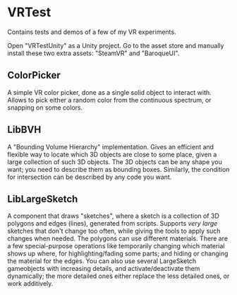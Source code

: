 # VRTest


Contains tests and demos of a few of my VR experiments.

Open "VRTestUnity" as a Unity project.  Go to the asset store and
manually install these two extra assets: "SteamVR" and "BaroqueUI".


## ColorPicker

A simple VR color picker, done as a single solid object to interact with.
Allows to pick either a random color from the continuous spectrum, or snapping
on some colors.


## LibBVH

A "Bounding Volume Hierarchy" implementation.  Gives an efficient and flexible way
to locate which 3D objects are close to some place, given a large collection of
such 3D objects.  The 3D objects can be any shape you want; you need to describe
them as bounding boxes.  Similarly, the condition for intersection can be described
by any code you want.


## LibLargeSketch

A component that draws "sketches", where a sketch is a collection of 3D polygons
and edges (lines), generated from scripts.  Supports _very large_ sketches that don't
change too often, while giving the tools to apply such changes when needed.  The
polygons can use different materials.  There are a few special-purpose operations like
temporarily changing which material shows up where, for highlighting/fading some
parts; and hiding or changing the material for the edges.  You can also use several
LargeSketch gameobjects with increasing details, and activate/deactivate them
dynamically; the more detailed ones either replace the less detailed ones, or work
additively.
